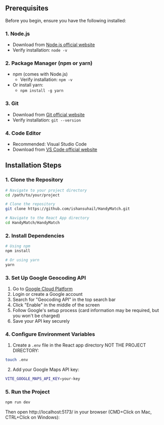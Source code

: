 

## Prerequisites

Before you begin, ensure you have the following installed:

### 1. Node.js
- Download from [Node.js official website](https://nodejs.org/)
- Verify installation: `node -v`

### 2. Package Manager (npm or yarn)
- npm (comes with Node.js)
  - Verify installation: `npm -v`
- Or install yarn:
  - `npm install -g yarn`

### 3. Git
- Download from [Git official website](https://git-scm.com/)
- Verify installation: `git --version`

### 4. Code Editor
- Recommended: Visual Studio Code
- Download from [VS Code official website](https://code.visualstudio.com/)

## Installation Steps

### 1. Clone the Repository
```bash
# Navigate to your project directory
cd /path/to/your/project

# Clone the repository
git clone https://github.com/ishansuhail/HandyMatch.git

# Navigate to the React App directory
cd HandyMatch/HandyMatch

```

### 2. Install Dependencies
```bash
# Using npm
npm install

# Or using yarn
yarn
```

### 3. Set Up Google Geocoding API
1. Go to [Google Cloud Platform](https://console.cloud.google.com)
2. Login or create a Google account
3. Search for "Geocoding API" in the top search bar
4. Click "Enable" in the middle of the screen
5. Follow Google's setup process (card information may be required, but you won't be charged)
6. Save your API key securely

### 4. Configure Environment Variables
1. Create a `.env` file in the React app directory NOT THE PROJECT DIRECTORY:
```bash
touch .env
```

2. Add your Google Maps API key:
```bash
VITE_GOOGLE_MAPS_API_KEY=your-key
```

### 5. Run the Project
```bash
npm run dev
```
Then open http://localhost:5173/ in your browser (CMD+Click on Mac, CTRL+Click on Windows):

